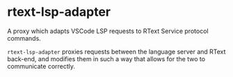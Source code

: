 # rtext-lsp-adapter
A proxy which adapts VSCode LSP requests to RText Service protocol commands.

`rtext-lsp-adapter` proxies requests between the language server and RText back-end, and modifies them in such a way that allows for the two to communicate correctly. 
